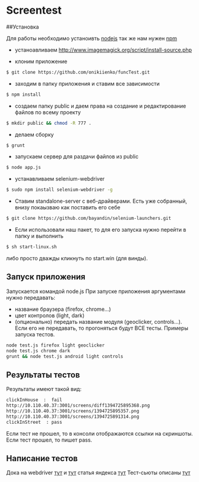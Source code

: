 Screentest
=====

##Установка

Для работы необходимо устаноивть [nodejs](http://nodejs.org/) так же нам нужен [npm](https://www.npmjs.org/)

- устаноавливаем http://www.imagemagick.org/script/install-source.php

- клоним приложение

```bash
$ git clone https://github.com/onikiienko/funcTest.git
```

- заходим в папку приложения и ставим все зависимости

```bash
$ npm install
```

- создаем папку public и даем права на создание и редактирование файлов по всему проекту

```bash
$ mkdir public && chmod -R 777 .
```

- делаем сборку

```bash
$ grunt
```

- запускаем сервер для раздачи файлов из public

```bash
$ node app.js
```

- устанавливаем selenium-webdriver

```bash
$ sudo npm install selenium-webdriver -g
```

- Ставим standalone-server с веб-драйверами. Есть уже собранный, внизу покаызваю как поставить его себе

```bash
$ git clone https://github.com/bayandin/selenium-launchers.git
```

- Если использовали наш пакет, то для его запуска нужно перейти в папку и выполнить 

```bash
$ sh start-linux.sh
```
либо просто дважды кликнуть по start.win (для винды).


## Запуск приложения
Запускается командой node.js
При запуске приложения аргументами нужно передавать:
- название браузера (firefox, chrome...)
- цвет контролов (light, dark)
- (опционально) передать название модуля (geoclicker, controls...). Если его не передавать, то прогоняться будут ВСЕ тесты.
Примеры запуска тестов.
```bash
node test.js firefox light geoclicker
node test.js chrome dark
grunt && node test.js android light controls
```

## Результаты тестов
Результаты имеют такой вид:
```bash
clickInHouse  :  fail
http://10.110.40.37:3001/screens/diff1394725895368.png
http://10.110.40.37:3001/screens/1394725895357.png
http://10.110.40.37:3001/screens/1394725891314.png
clickInStreet  : pass
```
Если тест не прошел, то в консоли отображаются ссылки на скриншоты.
Если тест прошел, то пишет pass.
## Написание тестов
Дока на webdriver [тут](http://selenium.googlecode.com/git/docs/api/javascript/class_webdriver_WebElement.html) и [тут](http://selenium.googlecode.com/git/docs/api/javascript/class_webdriver_ActionSequence.html) статья яндекса [тут](http://habrahabr.ru/company/yandex/blog/173769/)
Тест-сьюты описаны [тут](http://testrail.2gis.local/index.php?/projects/overview/46)
